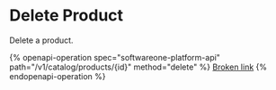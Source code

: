 # Delete Product

Delete a product.

{% openapi-operation spec="softwareone-platform-api" path="/v1/catalog/products/{id}" method="delete" %}
[Broken link](broken-reference)
{% endopenapi-operation %}
